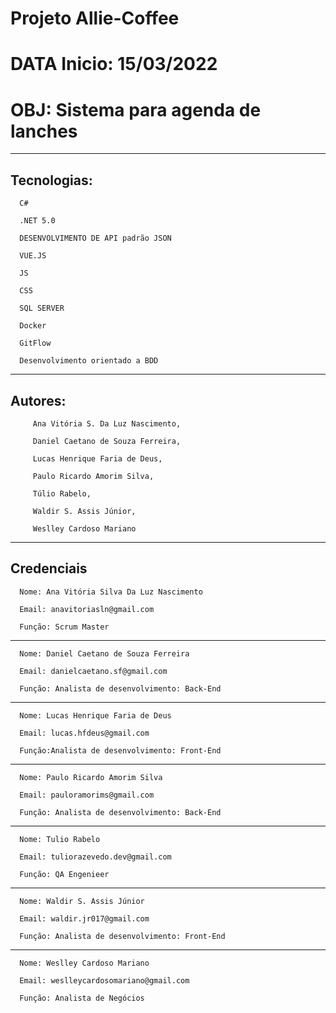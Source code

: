 # Projeto Allie-Coffee
# DATA Inicio: 15/03/2022
# OBJ: Sistema para agenda de lanches
_____________________
Tecnologias:
---------------------

      C#

      .NET 5.0

      DESENVOLVIMENTO DE API padrão JSON 

      VUE.JS

      JS 

      CSS

      SQL SERVER

      Docker

      GitFlow
      
      Desenvolvimento orientado a BDD

_____________________
Autores: 
---------------------

         Ana Vitória S. Da Luz Nascimento,

         Daniel Caetano de Souza Ferreira, 
         
         Lucas Henrique Faria de Deus, 
         
         Paulo Ricardo Amorim Silva, 
         
         Túlio Rabelo, 
         
         Waldir S. Assis Júnior, 
         
         Weslley Cardoso Mariano
         
_____________________
Credenciais
---------------------
      Nome: Ana Vitória Silva Da Luz Nascimento

      Email: anavitoriasln@gmail.com

      Função: Scrum Master

---------------------
      Nome: Daniel Caetano de Souza Ferreira
      
      Email: danielcaetano.sf@gmail.com
      
      Função: Analista de desenvolvimento: Back-End

---------------------
      Nome: Lucas Henrique Faria de Deus
      
      Email: lucas.hfdeus@gmail.com
      
      Função:Analista de desenvolvimento: Front-End

---------------------
      Nome: Paulo Ricardo Amorim Silva
      
      Email: pauloramorims@gmail.com
      
      Função: Analista de desenvolvimento: Back-End

---------------------
      Nome: Tulio Rabelo
      
      Email: tuliorazevedo.dev@gmail.com
      
      Função: QA Engenieer 

---------------------
      Nome: Waldir S. Assis Júnior
      
      Email: waldir.jr017@gmail.com
      
      Função: Analista de desenvolvimento: Front-End

---------------------
      Nome: Weslley Cardoso Mariano
      
      Email: weslleycardosomariano@gmail.com
      
      Função: Analista de Negócios
